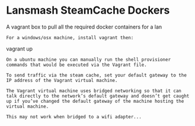 Lansmash SteamCache Dockers
=======================
A vagrant box to pull all the required docker containers for a lan
```
For a windows/osx machine, install vagrant then:
```
vagrant up
```
On a ubuntu machine you can manually run the shell provisioner commands that would be executed via the Vagrant file.

To send traffic via the steam cache, set your default gateway to the IP address of the Vagrant virtual machine.

The Vagrant virtual machine uses bridged networking so that it can talk directly to the network’s default gateway and doesn’t get caught up if you’ve changed the default gateway of the machine hosting the virtual machine.

This may not work when bridged to a wifi adapter...
